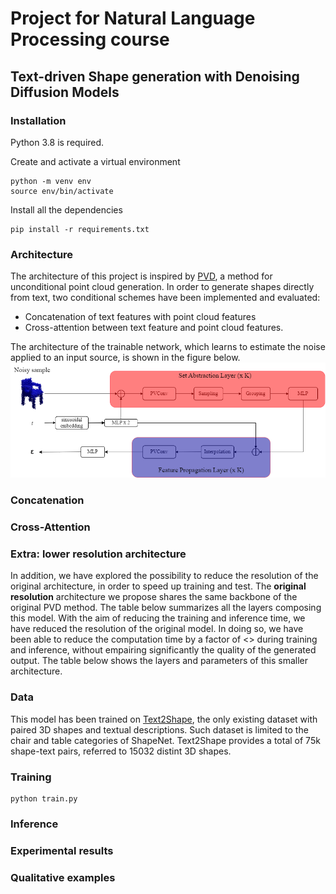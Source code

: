 # Project for Natural Language Processing course
## Text-driven Shape generation with Denoising Diffusion Models
### Installation
Python 3.8 is required.

Create and activate a virtual environment
```console
python -m venv env
source env/bin/activate
```

Install all the dependencies
```console
pip install -r requirements.txt
```

### Architecture
The architecture of this project is inspired by [PVD](https://arxiv.org/pdf/2104.03670.pdf), a method for unconditional point cloud generation. 
In order to generate shapes directly from text, two conditional schemes have been implemented and evaluated:
* Concatenation of text features with point cloud features
* Cross-attention between text feature and point cloud features.

The architecture of the trainable network, which learns to estimate the noise applied to an input source, is shown in  the figure below.
![infusion](github_figs/full_infusion.drawio.png "")


### Concatenation

### Cross-Attention

### Extra: lower resolution architecture
In addition, we have explored the possibility to reduce the resolution of the original architecture, in order to speed up training and test. 
The **original resolution** architecture we propose shares the same backbone of the original PVD method. The table below summarizes all the layers composing this model.
With the aim of reducing the training and inference time, we have reduced the resolution of the original model. In doing so, we have been able to reduce the computation time by a factor of <> during training and inference, without empairing significantly the quality of the generated output.
The table below shows the layers and parameters of this smaller architecture.

### Data
This model has been trained on [Text2Shape](http://text2shape.stanford.edu/), the only existing dataset with paired 3D shapes and textual descriptions. Such dataset is limited to the chair and table categories of ShapeNet. Text2Shape provides a total of 75k shape-text pairs, referred to 15032 distint 3D shapes.


### Training
```shell
python train.py
```

### Inference

### Experimental results

### Qualitative examples

